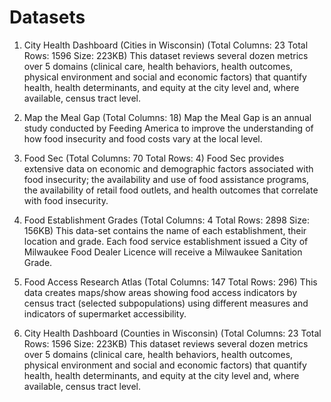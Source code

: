 # Datasets
1. City Health Dashboard (Cities in Wisconsin) (Total Columns: 23 Total Rows: 1596 Size: 223KB)
This dataset reviews several dozen metrics over 5 domains (clinical care, health behaviors, health outcomes, physical environment and social and economic factors) that quantify health, health determinants, and equity at the city level and, where available, census tract level.

2. Map the Meal Gap (Total Columns: 18)
Map the Meal Gap is an annual study conducted by Feeding America to improve the understanding of how food insecurity and food costs vary at the local level. 

3. Food Sec (Total Columns: 70 Total Rows: 4)
Food Sec provides extensive data on economic and demographic factors associated with food insecurity; the availability and use of food assistance programs, the availability of retail food outlets, and health outcomes that correlate with food insecurity.

4. Food Establishment Grades (Total Columns: 4 Total Rows: 2898 Size: 156KB)
This data-set contains the name of each establishment, their location and grade. Each food service establishment issued a City of Milwaukee Food Dealer Licence will receive a Milwaukee Sanitation Grade. 

5. Food Access Research Atlas (Total Columns: 147 Total Rows: 296)
This data creates maps/show areas showing food access indicators by census tract (selected subpopulations) using different measures and indicators of supermarket accessibility. 

6. City Health Dashboard (Counties in Wisconsin) (Total Columns: 23 Total Rows: 1596 Size: 223KB)
This dataset reviews several dozen metrics over 5 domains (clinical care, health behaviors, health outcomes, physical environment and social and economic factors) that quantify health, health determinants, and equity at the city level and, where available, census tract level.






